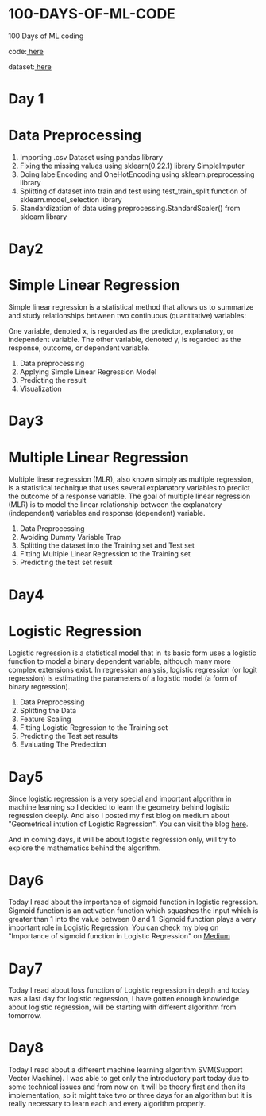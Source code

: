 # 100-DAYS-OF-ML-CODE
100 Days of ML coding

code:[ here](https://github.com/Piyush11101/100-DAYS-OF-ML-CODE/tree/master/Code)

dataset:[ here ](https://github.com/Piyush11101/100-DAYS-OF-ML-CODE/tree/master/Datasets)

# Day 1
# Data Preprocessing
1) Importing .csv Dataset using pandas library
2) Fixing the missing values using sklearn(0.22.1) library SimpleImputer
3) Doing labelEncoding and OneHotEncoding using sklearn.preprocessing library
4) Splitting of dataset into train and test using test_train_split function of sklearn.model_selection library
5) Standardization of data using preprocessing.StandardScaler() from sklearn library

# Day2
# Simple Linear Regression

Simple linear regression is a statistical method that allows us to summarize and study relationships between two continuous (quantitative) variables:

One variable, denoted x, is regarded as the predictor, explanatory, or independent variable.
The other variable, denoted y, is regarded as the response, outcome, or dependent variable.

1) Data preprocessing
2) Applying Simple Linear Regression Model
3) Predicting the result
4) Visualization

# Day3
# Multiple Linear Regression

Multiple linear regression (MLR), also known simply as multiple regression, is a statistical technique that uses several explanatory variables to predict the outcome of a response variable. The goal of multiple linear regression (MLR) is to model the linear relationship between the explanatory (independent) variables and response (dependent) variable.

1) Data Preprocessing
2) Avoiding Dummy Variable Trap
3) Splitting the dataset into the Training set and Test set
4) Fitting Multiple Linear Regression to the Training set
5) Predicting the test set result

# Day4
# Logistic Regression

Logistic regression is a statistical model that in its basic form uses a logistic function to model a binary dependent variable, although many more complex extensions exist. In regression analysis, logistic regression (or logit regression) is estimating the parameters of a logistic model (a form of binary regression).

1) Data Preprocessing
2) Splitting the Data
3) Feature Scaling
4) Fitting Logistic Regression to the Training set
5) Predicting the Test set results
6) Evaluating The Predection

# Day5
Since logistic regression is a very special and important algorithm in machine learning so I decided to learn the geometry behind logistic regression deeply. And also I posted my first blog on medium about "Geometrical intution of Logistic Regression". You can visit the blog [here](https://medium.com/@piyushgarguno/understanding-of-logistic-regression-with-geometrical-intuition-part-i-9ec7ec8162b5?sk=6a84a9bd3237758a60b85fcf8870ef57).

And in coming days, it will be about logistic regression only, will try to explore the mathematics behind the algorithm.

# Day6
Today I read about the importance of sigmoid function in logistic regression. Sigmoid function is an activation function which squashes the input which is greater than 1 into the value between 0 and 1. Sigmoid function plays a very important role in Logistic Regression. You can check my blog on "Importance of sigmoid function in Logistic Regression" on [Medium](https://medium.com/@piyushgarguno/importance-of-sigmoid-activation-function-in-the-logistic-regression-model-284345e5f8dc)

# Day7
Today I read about loss function of Logistic regression in depth and today was a last day for logistic regression, I have gotten enough knowledge about logistic regression, will be starting with different algorithm from tomorrow.

# Day8
Today I read about a different machine learning algorithm SVM(Support Vector Machine). I was able to get only the introductory part today due to some technical issues and from now on it will be theory first and then its implementation, so it might take two or three days for an algorithm but it is really necessary to learn each and every algorithm properly.

